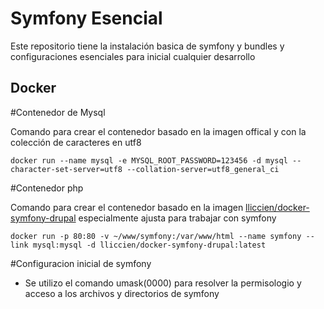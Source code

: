 Symfony Esencial
================

Este repositorio tiene la instalación basica de symfony y bundles y configuraciones esenciales para inicial cualquier desarrollo

Docker
------

#Contenedor de Mysql

Comando para crear el contenedor basado en la imagen offical y con la colección de caracteres en utf8

    docker run --name mysql -e MYSQL_ROOT_PASSWORD=123456 -d mysql --character-set-server=utf8 --collation-server=utf8_general_ci

#Contenedor php

Comando para crear el contenedor basado en la imagen [lliccien/docker-symfony-drupal](https://github.com/lliccien/Docker-Symfony-Drupal) especialmente ajusta para trabajar con symfony

    docker run -p 80:80 -v ~/www/symfony:/var/www/html --name symfony --link mysql:mysql -d lliccien/docker-symfony-drupal:latest 



#Configuracion inicial de symfony

* Se utilizo el comando umask(0000) para resolver la permisologio y acceso a los archivos y directorios de symfony

    